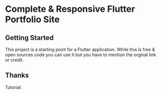 # Complete & Responsive Flutter Portfolio Site

## Getting Started

This project is a starting point for a Flutter application.
While this is free & open sources code you can use it but you have to mention the orginal link or credit.

## Thanks
Tutorial: 
